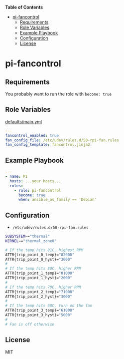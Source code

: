 **Table of Contents** 

- [pi-fancontrol](#pi-fancontrol)
  - [Requirements](#requirements)
  - [Role Variables](#role-variables)
  - [Example Playbook](#example-playbook)
  - [Configuration](#configuration)
  - [License](#license)

# pi-fancontrol

## Requirements

You probably want to run the role with `become: true`

## Role Variables

[defaults/main.yml](https://github.com/philwelz/ansible-playbooks/blob/master/roles/pi-fancontrol/defaults/main.yaml)

```yaml
---
fancontrol_enabled: true
fan_config_file: /etc/udev/rules.d/50-rpi-fan.rules
fan_config_template: fancontrol.jinja2
```

## Example Playbook

```yaml
---
- name: PI
  hosts: ...your hosts...
  roles:
    - role: pi-fancontrol
      become: true
      when: ansible_os_family == 'Debian' 
```

## Configuration

* `/etc/udev/rules.d/50-rpi-fan.rules`

```bash
SUBSYSTEM=="thermal"
KERNEL=="thermal_zone0"

# If the temp hits 81C, highest RPM
ATTR{trip_point_0_temp}="82000"
ATTR{trip_point_0_hyst}="3000"
#
# If the temp hits 80C, higher RPM
ATTR{trip_point_1_temp}="81000"
ATTR{trip_point_1_hyst}="2000"
#
# If the temp hits 70C, higher RPM
ATTR{trip_point_2_temp}="71000"
ATTR{trip_point_2_hyst}="3000"
#
# If the temp hits 60C, turn on the fan
ATTR{trip_point_3_temp}="61000"
ATTR{trip_point_3_hyst}="5000"
#
# Fan is off otherwise
```
## License

MIT